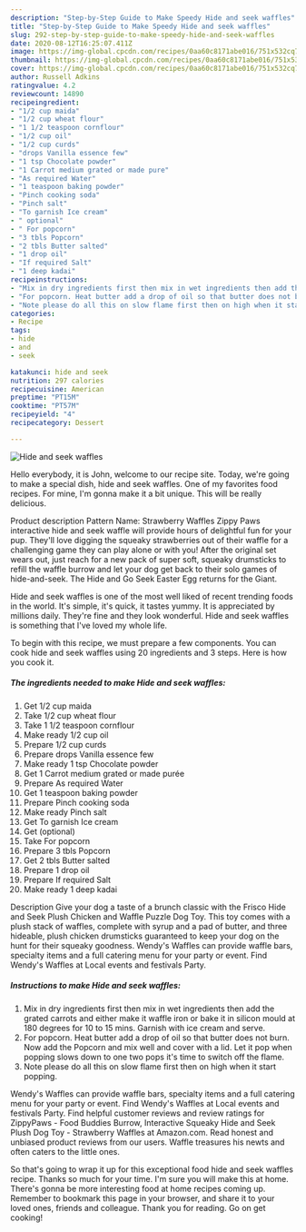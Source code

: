 ```yaml
---
description: "Step-by-Step Guide to Make Speedy Hide and seek waffles"
title: "Step-by-Step Guide to Make Speedy Hide and seek waffles"
slug: 292-step-by-step-guide-to-make-speedy-hide-and-seek-waffles
date: 2020-08-12T16:25:07.411Z
image: https://img-global.cpcdn.com/recipes/0aa60c8171abe016/751x532cq70/hide-and-seek-waffles-recipe-main-photo.jpg
thumbnail: https://img-global.cpcdn.com/recipes/0aa60c8171abe016/751x532cq70/hide-and-seek-waffles-recipe-main-photo.jpg
cover: https://img-global.cpcdn.com/recipes/0aa60c8171abe016/751x532cq70/hide-and-seek-waffles-recipe-main-photo.jpg
author: Russell Adkins
ratingvalue: 4.2
reviewcount: 14890
recipeingredient:
- "1/2 cup maida"
- "1/2 cup wheat flour"
- "1 1/2 teaspoon cornflour"
- "1/2 cup oil"
- "1/2 cup curds"
- "drops Vanilla essence few"
- "1 tsp Chocolate powder"
- "1 Carrot medium grated or made pure"
- "As required Water"
- "1 teaspoon baking powder"
- "Pinch cooking soda"
- "Pinch salt"
- "To garnish Ice cream"
- " optional"
- " For popcorn"
- "3 tbls Popcorn"
- "2 tbls Butter salted"
- "1 drop oil"
- "If required Salt"
- "1 deep kadai"
recipeinstructions:
- "Mix in dry ingredients first then mix in wet ingredients then add the grated carrots and either make it waffle iron or bake it in silicon mould at 180 degrees for 10 to 15 mins. Garnish with ice cream and serve."
- "For popcorn. Heat butter add a drop of oil so that butter does not burn. Now add the Popcorn and mix well and cover with a lid. Let it pop when popping slows down to one two pops it&#39;s time to switch off the flame."
- "Note please do all this on slow flame first then on high when it start popping."
categories:
- Recipe
tags:
- hide
- and
- seek

katakunci: hide and seek 
nutrition: 297 calories
recipecuisine: American
preptime: "PT15M"
cooktime: "PT57M"
recipeyield: "4"
recipecategory: Dessert

---
```



![Hide and seek waffles](https://img-global.cpcdn.com/recipes/0aa60c8171abe016/751x532cq70/hide-and-seek-waffles-recipe-main-photo.jpg)

Hello everybody, it is John, welcome to our recipe site. Today, we're going to make a special dish, hide and seek waffles. One of my favorites food recipes. For mine, I'm gonna make it a bit unique. This will be really delicious.

Product description Pattern Name: Strawberry Waffles Zippy Paws interactive hide and seek waffle will provide hours of delightful fun for your pup. They&#39;ll love digging the squeaky strawberries out of their waffle for a challenging game they can play alone or with you! After the original set wears out, just reach for a new pack of super soft, squeaky drumsticks to refill the waffle burrow and let your dog get back to their solo games of hide-and-seek. The Hide and Go Seek Easter Egg returns for the Giant.

Hide and seek waffles is one of the most well liked of recent trending foods in the world. It's simple, it's quick, it tastes yummy. It is appreciated by millions daily. They're fine and they look wonderful. Hide and seek waffles is something that I've loved my whole life.


To begin with this recipe, we must prepare a few components. You can cook hide and seek waffles using 20 ingredients and 3 steps. Here is how you cook it.

<!--inarticleads1-->

##### The ingredients needed to make Hide and seek waffles:

1. Get 1/2 cup maida
1. Take 1/2 cup wheat flour
1. Take 1 1/2 teaspoon cornflour
1. Make ready 1/2 cup oil
1. Prepare 1/2 cup curds
1. Prepare drops Vanilla essence few
1. Make ready 1 tsp Chocolate powder
1. Get 1 Carrot medium grated or made purée
1. Prepare As required Water
1. Get 1 teaspoon baking powder
1. Prepare Pinch cooking soda
1. Make ready Pinch salt
1. Get To garnish Ice cream
1. Get  (optional)
1. Take  For popcorn
1. Prepare 3 tbls Popcorn
1. Get 2 tbls Butter salted
1. Prepare 1 drop oil
1. Prepare If required Salt
1. Make ready 1 deep kadai


Description Give your dog a taste of a brunch classic with the Frisco Hide and Seek Plush Chicken and Waffle Puzzle Dog Toy. This toy comes with a plush stack of waffles, complete with syrup and a pad of butter, and three hideable, plush chicken drumsticks guaranteed to keep your dog on the hunt for their squeaky goodness. Wendy&#39;s Waffles can provide waffle bars, specialty items and a full catering menu for your party or event. Find Wendy&#39;s Waffles at Local events and festivals Party. 

<!--inarticleads2-->

##### Instructions to make Hide and seek waffles:

1. Mix in dry ingredients first then mix in wet ingredients then add the grated carrots and either make it waffle iron or bake it in silicon mould at 180 degrees for 10 to 15 mins. Garnish with ice cream and serve.
1. For popcorn. Heat butter add a drop of oil so that butter does not burn. Now add the Popcorn and mix well and cover with a lid. Let it pop when popping slows down to one two pops it&#39;s time to switch off the flame.
1. Note please do all this on slow flame first then on high when it start popping.


Wendy&#39;s Waffles can provide waffle bars, specialty items and a full catering menu for your party or event. Find Wendy&#39;s Waffles at Local events and festivals Party. Find helpful customer reviews and review ratings for ZippyPaws - Food Buddies Burrow, Interactive Squeaky Hide and Seek Plush Dog Toy - Strawberry Waffles at Amazon.com. Read honest and unbiased product reviews from our users. Waffle treasures his newts and often caters to the little ones. 

So that's going to wrap it up for this exceptional food hide and seek waffles recipe. Thanks so much for your time. I'm sure you will make this at home. There's gonna be more interesting food at home recipes coming up. Remember to bookmark this page in your browser, and share it to your loved ones, friends and colleague. Thank you for reading. Go on get cooking!
